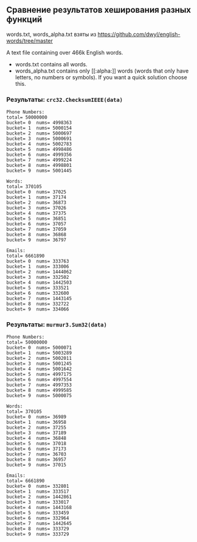 ## Сравнение результатов хеширования разных функций

words.txt, words_alpha.txt взяты из https://github.com/dwyl/english-words/tree/master

A text file containing over 466k English words.
* words.txt contains all words. 
* words_alpha.txt contains only [[:alpha:]] words (words that only have letters, no numbers or symbols). If you want a quick solution choose this.

### Результаты: `crc32.ChecksumIEEE(data)`

```text
Phone Numbers:
total= 50000000
bucket= 0  nums= 4998363
bucket= 1  nums= 5000154
bucket= 2  nums= 5000697
bucket= 3  nums= 5000691
bucket= 4  nums= 5002783
bucket= 5  nums= 4998486
bucket= 6  nums= 4999356
bucket= 7  nums= 4999224
bucket= 8  nums= 4998801
bucket= 9  nums= 5001445

Words:
total= 370105
bucket= 0  nums= 37025
bucket= 1  nums= 37174
bucket= 2  nums= 36873
bucket= 3  nums= 37026
bucket= 4  nums= 37375
bucket= 5  nums= 36851
bucket= 6  nums= 37057
bucket= 7  nums= 37059
bucket= 8  nums= 36868
bucket= 9  nums= 36797

Emails:
total= 6661890
bucket= 0  nums= 333763
bucket= 1  nums= 333006
bucket= 2  nums= 1444062
bucket= 3  nums= 332502
bucket= 4  nums= 1442503
bucket= 5  nums= 333521
bucket= 6  nums= 332600
bucket= 7  nums= 1443145
bucket= 8  nums= 332722
bucket= 9  nums= 334066
```
### Результаты: `murmur3.Sum32(data)`
```text
Phone Numbers:
total= 50000000
bucket= 0  nums= 5000071
bucket= 1  nums= 5003289
bucket= 2  nums= 5002011
bucket= 3  nums= 5001245
bucket= 4  nums= 5001642
bucket= 5  nums= 4997175
bucket= 6  nums= 4997554
bucket= 7  nums= 4997353
bucket= 8  nums= 4999585
bucket= 9  nums= 5000075

Words:
total= 370105
bucket= 0  nums= 36989
bucket= 1  nums= 36958
bucket= 2  nums= 37255
bucket= 3  nums= 37189
bucket= 4  nums= 36848
bucket= 5  nums= 37018
bucket= 6  nums= 37173
bucket= 7  nums= 36703
bucket= 8  nums= 36957
bucket= 9  nums= 37015

Emails:
total= 6661890
bucket= 0  nums= 332801
bucket= 1  nums= 333517
bucket= 2  nums= 1442861
bucket= 3  nums= 333017
bucket= 4  nums= 1443168
bucket= 5  nums= 333459
bucket= 6  nums= 332964
bucket= 7  nums= 1442645
bucket= 8  nums= 333729
bucket= 9  nums= 333729
```